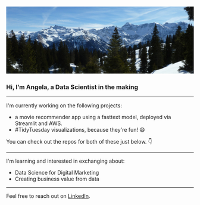 ![](P1130854_cut.jpg)

### Hi, I’m Angela, a Data Scientist in the making

--------------------------------------------------

I'm currently working on the following projects:

- a movie recommender app using a fasttext model, deployed via Streamlit and AWS. 
- #TidyTuesday visualizations, because they're fun! :smile:

You can check out the repos for both of these just below. :point_down:

--------------------------------------------------

I'm learning and interested in exchanging about:

- Data Science for Digital Marketing
- Creating business value from data

----------------------------------------------------

Feel free to reach out on [LinkedIn](https://www.linkedin.com/in/angela-niederberger/). 

<!---
Alessine/Alessine is a ✨ special ✨ repository because its `README.md` (this file) appears on your GitHub profile.
You can click the Preview link to take a look at your changes.
--->
